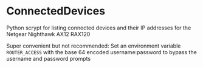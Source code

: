 # ConnectedDevices

Python scrypt for listing connected devices and their IP addresses for the Netgear Nighthawk AX12 RAX120

Super convenient but not recommended:
Set an environment variable `ROUTER_ACCESS` with the base 64 encoded username:password to bypass the username and password prompts
